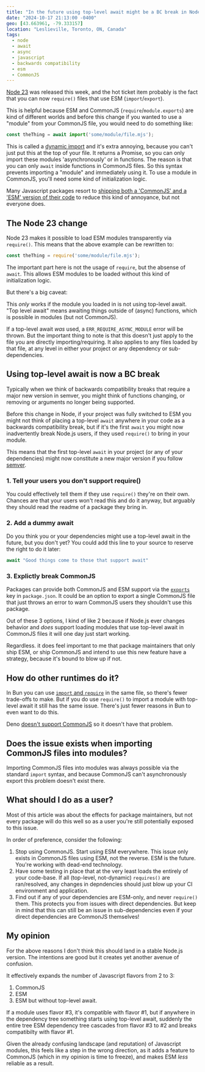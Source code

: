 ```yaml
---
title: "In the future using top-level await might be a BC break in Node"
date: "2024-10-17 21:13:00 -0400"
geo: [43.663961, -79.333157]
location: "Leslieville, Toronto, ON, Canada"
tags:
  - node
  - await
  - async
  - javascript
  - backwards compatibility
  - esm
  - CommonJS
---
```


[Node 23][1] was released this week, and the hot ticket item probably is the
fact that you can now `require()` files that use ESM (`import`/`export`).

This is helpful because ESM and CommonJS (`require`/`module.exports`) are kind
of different worlds and before this change if you wanted to use a "module"
from your CommonJS file, you would need to do something like:

```javascript
const theThing = await import('some/module/file.mjs');
```

This is called a [dynamic import][2] and it's extra annoying, because you
can't just put this at the top of your file. It returns a Promise, so you
can only import these modules 'asynchronously' or in functions. The reason
is that you can only `await` inside functions in CommonJS files. So this
syntax prevents importing a "module" and immediately using it. To use a
module in CommonJS, you'll need some kind of initialization logic.

Many Javascript packages resort to [shipping both a 'CommonJS' and a 'ESM'
version of their code][3] to reduce this kind of annoyance, but not everyone
does.

## The Node 23 change

Node 23 makes it possible to load ESM modules transparently via `require()`.
This means that the above example can be rewritten to:

```javascript
const theThing = require('some/module/file.mjs');
```

The important part here is not the usage of `require`, but the absense of
`await`. This allows ESM modules to be loaded without this kind of
initialization logic.

But there's a big caveat:

This _only_ works if the module you loaded in is not using top-level await.
"Top level await" means awaiting things outside of (async) functions, which
is possible in modules (but not CommonJS).

If a top-level await _was_ used, a `ERR_REQUIRE_ASYNC_MODULE` error will be
thrown. But the important thing to note is that this doesn't just apply to
the file you are directly importing/requiring. It also applies to any files
loaded by that file, at any level in either your project or any dependency or
sub-dependencies.

## Using top-level await is now a BC break

Typically when we think of backwards compatibility breaks that require a major
new version in semver, you might think of functions changing, or removing or
arguments no longer being supported.

Before this change in Node, if your project was fully switched to ESM you might
not think of placing a top-level `await` anywhere in your code as a backwards
compatibility break, but if it's the first `await` you might now inadvertently
break Node.js users, if they used `require()` to bring in your module.

This means that the first top-level `await` in your project (or any of your
dependencies) might now constitute a new major version if you follow [semver][4].

### 1. Tell your users you don't support require()

You could effectively tell them if they use `require()` they're on their own.
Chances are that your users won't read this and do it anyway, but arguably they
should read the readme of a package they bring in.

### 2. Add a dummy await

Do you think you or your dependencies might use a top-level await in the
future, but you don't yet? You could add this line to your source to reserve
the right to do it later:

```javascript
await "Good things come to those that support await"
```

### 3. Explictly break CommonJS

Packages can provide both CommonJS and ESM support via the [`exports`][6] key
in `package.json`. It could be an option to export a single CommonJS file that
just throws an error to warn CommonJS users they shouldn't use this package.


Out of these 3 options, I kind of like 2 because if Node.js ever changes
behavior and _does_ support loading modules that use top-level await in
CommonJS files it will one day just start working.

Regardless. it does feel important to me that package maintainers that only
ship ESM, or ship CommonJS and intend to use this new feature have a
strategy, because it's bound to blow up if not.

## How do other runtimes do it?

In Bun you can use [`import` and `require`][5] in the same file, so there's
fewer trade-offs to make. But if you do use `require()` to import a module
with top-level await it still has the same issue. There's just fewer reasons
in Bun to even want to do this.

Deno [doesn't support CommonJS][5] so it doesn't have that problem.

## Does the issue exists when importing CommonJS files into modules?

Importing CommonJS files into modules was always possible via the standard
`import` syntax, and because CommonJS can't asynchronously export this
problem doesn't exist there.

## What should I do as a user?

Most of this article was about the effects for package maintainers, but not every
package will do this well so as a user you're still potentially exposed to this
issue.

In order of preference, consider the following:

1. Stop using CommonJS. Start using ESM everywhere. This issue only exists in
   CommonJS files using ESM, not the reverse. ESM is the future. You're working
   with dead-end technology.
2. Have some testing in place that at the very least loads the entirely of your
   code-base. If all (top-level, not-dynamic) `requires()` are ran/resolved,
   any changes in depndencies should just blow up your CI environment and
   application.
3. Find out if any of your dependencies are ESM-only, and never `require()`
   them. This protects you from issues with direct dependencies. But keep
   in mind that this can still be an issue in sub-dependencies even if your
   direct dependencies are CommonJS themselves!

## My opinion

For the above reasons I don't think this should land in a stable Node.js
version. The intentions are good but it creates yet another avenue of confusion.

It effectively expands the number of Javascript flavors from 2 to 3:

1. CommonJS
2. ESM
3. ESM but without top-level await.

If a module uses flavor #3, it's compatible with flavor #1, but if anywhere in
the dependency tree something starts using top-level await, suddenly the entire
tree ESM dependency tree cascades from flavor #3 to #2 and breaks compatibilty
with flavor #1.

Given the already confusing landscape (and reputation) of Javascript modules,
this feels like a step in the wrong direction, as it adds a feature to
CommonJS (which in my opinion is time to freeze), and makes ESM _less_
reliable as a result.

[1]: https://nodejs.org/en/blog/release/v23.0.0
[2]: https://developer.mozilla.org/en-US/docs/Web/JavaScript/Reference/Operators/import
[3]: https://evertpot.com/universal-commonjs-esm-typescript-packages/
[4]: https://semver.org/
[5]: https://docs.deno.com/runtime/tutorials/cjs_to_esm/
[6]: https://nodejs.org/api/packages.html#exports
